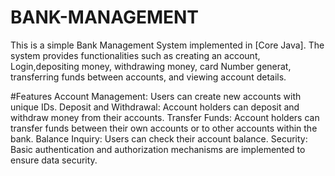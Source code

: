 # BANK-MANAGEMENT

This is a simple Bank Management System implemented in [Core Java]. The system provides functionalities such as creating an account, Login,depositing money, withdrawing money, card Number generat, transferring funds between accounts, and viewing account details.

#Features
Account Management: Users can create new accounts with unique IDs.
Deposit and Withdrawal: Account holders can deposit and withdraw money from their accounts.
Transfer Funds: Account holders can transfer funds between their own accounts or to other accounts within the bank.
Balance Inquiry: Users can check their account balance.
Security: Basic authentication and authorization mechanisms are implemented to ensure data security.
